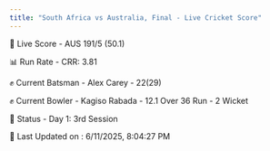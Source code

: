 ```yaml
---
title: "South Africa vs Australia, Final - Live Cricket Score"
---
```


🔴 Live Score - AUS 191/5 (50.1)  

📊 Run Rate - CRR: 3.81  

✊ Current Batsman - Alex Carey - 22(29)  

✊ Current Bowler - Kagiso Rabada - 12.1 Over 36 Run - 2 Wicket  

📑 Status - Day 1: 3rd Session

📝 Last Updated on : 6/11/2025, 8:04:27 PM  

